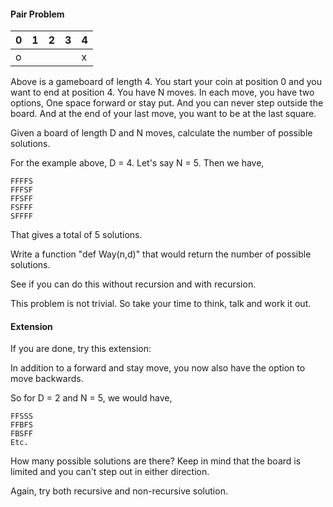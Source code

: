 #### Pair Problem

| 0 | 1 | 2 | 3 | 4 |
|---|---|---|---|---|
| o |   |   |   | x |

Above is a gameboard of length 4. You start your coin at position 0 and you want to end at position 4. You have N moves. In each move, you have two options, One space forward or stay put. And you can never step outside the board. And at the end of your last move, you want to be at the last square.

Given a board of length D and N moves, calculate the number of possible solutions.

For the example above, D = 4. Let's say N = 5. Then we have,

    FFFFS
    FFFSF
    FFSFF
    FSFFF
    SFFFF
    
That gives a total of 5 solutions.

Write a function "def Way(n,d)" that would return the number of possible solutions.

See if you can do this without recursion and with recursion.

This problem is not trivial. So take your time to think, talk and work it out.

#### Extension

If you are done, try this extension:

In addition to a forward and stay move, you now also have the option to move backwards.

So for D = 2 and N = 5, we would have,

    FFSSS
    FFBFS
    FBSFF
    Etc.
    
How many possible solutions are there? Keep in mind that the board is limited and you can't step out in either direction.

Again, try both recursive and non-recursive solution.
